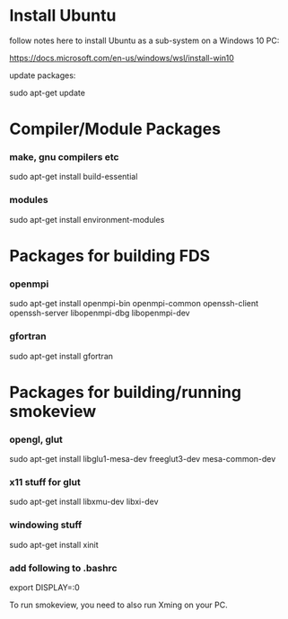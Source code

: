 # Install Ubuntu

follow notes here to install Ubuntu as a sub-system on a Windows 10 PC:

https://docs.microsoft.com/en-us/windows/wsl/install-win10

update packages:

sudo apt-get update

# Compiler/Module Packages

### make, gnu compilers etc
sudo apt-get install build-essential

### modules
sudo apt-get install environment-modules

# Packages for building FDS

### openmpi
sudo apt-get install openmpi-bin openmpi-common openssh-client openssh-server libopenmpi-dbg libopenmpi-dev

### gfortran
sudo apt-get install gfortran

# Packages for building/running smokeview

### opengl, glut
sudo apt-get install libglu1-mesa-dev freeglut3-dev mesa-common-dev

### x11 stuff for glut
sudo apt-get install libxmu-dev libxi-dev

### windowing stuff
sudo apt-get install xinit

### add following to .bashrc 

export DISPLAY=:0

To run smokeview, you need to also run Xming on your PC.


